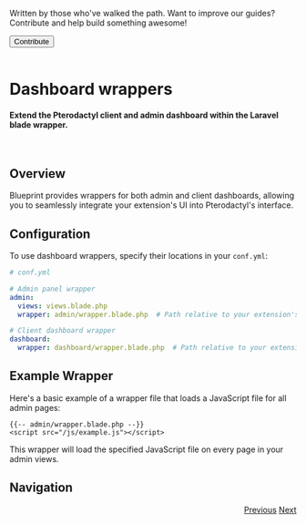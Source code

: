 <div class="position-relative p-4 text-body bg-body border rounded-4 d-flex align-items-center">
  <div class="me-3">
    <i class="bi bi-book h2"></i>
  </div>
  <p class="me-3 my-0">
    Written by those who've walked the path. Want to improve our guides? Contribute and help build something awesome!
  </p>
  <a href="https://github.com/BlueprintFramework/web/tree/main/docs/pages/developing-extensions">
    <button class="btn btn-primary px-4 rounded-pill placeholder-wave" type="button">
      Contribute
    </button>
  </a>
</div><br>

# Dashboard wrappers
<h4 class="fw-light">Extend the Pterodactyl client and admin dashboard within the Laravel blade wrapper.</h4><br/>

## Overview
Blueprint provides wrappers for both admin and client dashboards, allowing you to seamlessly integrate your extension's UI into Pterodactyl's interface.

## Configuration
To use dashboard wrappers, specify their locations in your `conf.yml`:

```yaml
# conf.yml

# Admin panel wrapper
admin:
  views: views.blade.php
  wrapper: admin/wrapper.blade.php  # Path relative to your extension's views directory

# Client dashboard wrapper
dashboard:
  wrapper: dashboard/wrapper.blade.php  # Path relative to your extension's views directory
```

## Example Wrapper
Here's a basic example of a wrapper file that loads a JavaScript file for all admin pages:

```blade
{{-- admin/wrapper.blade.php --}}
<script src="/js/example.js"></script>
```

This wrapper will load the specified JavaScript file on every page in your admin views.

## Navigation
<div class="btn-group docs-navigator" role="group" aria-label="Navigation" style="float: right">
  <a href="?page=developing-extensions/Admin-configuration" class="btn btn-dark bg-light-subtle border-light-subtle">Previous</a>
  <a href="?page=developing-extensions/React-components" class="btn btn-dark bg-light-subtle border-light-subtle">Next</a>
</div>
